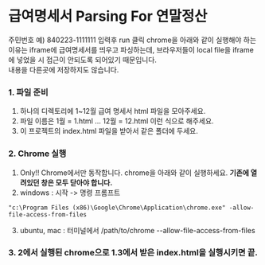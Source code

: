 급여명세서 Parsing For 연말정산
=============

주민번호 예) 840223-1111111 입력후 run 클릭
chrome을 아래와 같이 실행해야 하는 이유는 iframe에 급여명세서를 띄우고 파싱하는데, 브라우저들이 local file을 iframe에 넣었을 시 접근이 안되도록 되어있기 때문입니다.  
내용을 다른곳에 저장하지도 않습니다.

### 1. 파일 준비
1. 하나의 디렉토리에 1~12월 급여 명세서 html 파일을 모아주세요.
2. 파일 이름은 1월 = 1.html ... 12월 = 12.html 이런 식으로 해주세요.
3. 이 프로젝트의 index.html 파일을 받아서 같은 폴더에 두세요.
### 2. Chrome 실행
1. Only!! Chrome에서만 동작합니다. chrome을 아래와 같이 실행하세요. **기존에 열려있던 창은 모두 닫아야 합니다.**
2. windows : 시작 -> 명령 프롬프트
```
"c:\Program Files (x86)\Google\Chrome\Application\chrome.exe" -allow-file-access-from-files
```
3. ubuntu, mac : 터미널에서 /path/to/chrome --allow-file-access-from-files
### 3. 2에서 실행된 chrome으로 1.3에서 받은 index.html을 실행시키면 끝. 
